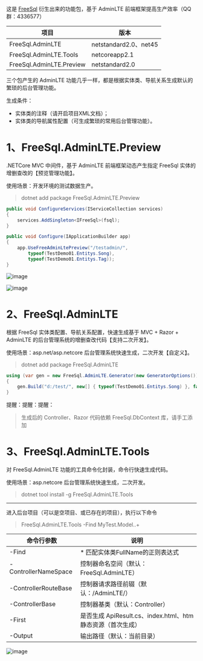 这是 [FreeSql](https://github.com/2881099/FreeSql) 衍生出来的功能包，基于 AdminLTE 前端框架提高生产效率（QQ群：4336577）

| 项目 | 版本 |
| -- | -- |
| FreeSql.AdminLTE | netstandard2.0、net45 |
| FreeSql.AdminLTE.Tools | netcoreapp2.1 |
| FreeSql.AdminLTE.Preview | netstandard2.0 |

三个包产生的 AdminLTE 功能几乎一样，都是根据实体类、导航关系生成默认的繁琐的后台管理功能。

生成条件：

- 实体类的注释（请开启项目XML文档）；
- 实体类的导航属性配置（可生成繁琐的常用后台管理功能）。

# 1、FreeSql.AdminLTE.Preview

.NETCore MVC 中间件，基于 AdminLTE 前端框架动态产生指定 FreeSql 实体的增删查改的【预览管理功能】。

使用场景：开发环境的测试数据生产。

> dotnet add package FreeSql.AdminLTE.Preview

```csharp
public void ConfigureServices(IServiceCollection services)
{
	services.AddSingleton<IFreeSql>(fsql);
}

public void Configure(IApplicationBuilder app)
{
	app.UseFreeAdminLtePreview("/testadmin/",
		typeof(TestDemo01.Entitys.Song),
		typeof(TestDemo01.Entitys.Tag));
}
```

![image](https://user-images.githubusercontent.com/16286519/56229638-f3a79b80-60ac-11e9-8cf6-e58e95ab53c1.png)

![image](https://user-images.githubusercontent.com/16286519/56298417-ad157800-6164-11e9-86c1-6270f3989487.png)

# 2、FreeSql.AdminLTE

根据 FreeSql 实体类配置、导航关系配置，快速生成基于 MVC + Razor + AdminLTE 的后台管理系统的增删查改代码【支持二次开发】。

使用场景：asp.net/asp.netcore 后台管理系统快速生成，二次开发【自定义】。

> dotnet add package FreeSql.AdminLTE

```csharp
using (var gen = new FreeSql.AdminLTE.Generator(new GeneratorOptions()))
{
    gen.Build("d:/test/", new[] { typeof(TestDemo01.Entitys.Song) }, false);
}
```

提醒：提醒：提醒：

> 生成后的 Controller、Razor 代码依赖 FreeSql.DbContext 库，请手工添加

# 3、FreeSql.AdminLTE.Tools

对 FreeSql.AdminLTE 功能的工具命令化封装，命令行快速生成代码。

使用场景：asp.netcore 后台管理系统快速生成，二次开发。

> dotnet tool install -g FreeSql.AdminLTE.Tools

--- 

进入后台项目（可以是空项目、或已存在的项目），执行以下命令

> FreeSql.AdminLTE.Tools -Find MyTest\.Model\..+

| 命令行参数 | 说明 |
| -- | -- |
| -Find                | * 匹配实体类FullName的正则表达式                           |
| -ControllerNameSpace | 控制器命名空间（默认：FreeSql.AdminLTE）                   |
| -ControllerRouteBase | 控制器请求路径前辍（默认：/AdminLTE/）                     |
| -ControllerBase      | 控制器基类（默认：Controller）                             |
| -First               | 是否生成 ApiResult.cs、index.html、htm 静态资源（首次生成）|
| -Output              | 输出路径（默认：当前目录）                                 |

![image](https://user-images.githubusercontent.com/16286519/64077776-207be880-cd06-11e9-9da5-23d7e6fdc326.png)